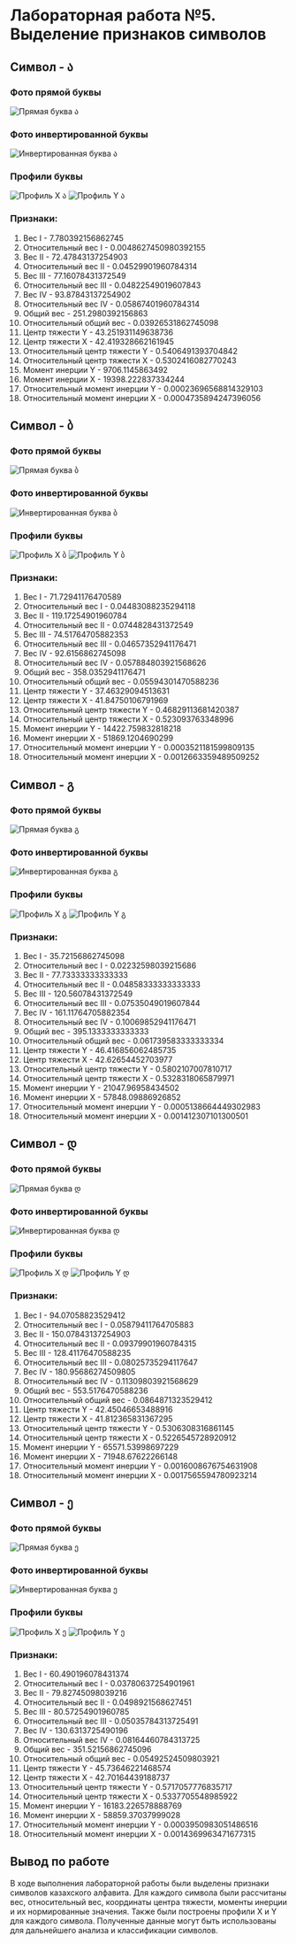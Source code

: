 # Лабораторная работа №5. Выделение признаков символов

## Символ - ა

### Фото прямой буквы
![Прямая буква ა](../../LAB5/generated_images_letters/ა.png)

### Фото инвертированной буквы
![Инвертированная буква ა](../../LAB5/generated_images_inverse_letters/ა.png)

### Профили буквы
![Профиль X ა](../../LAB5/profiles/ა_profile_x.png)
![Профиль Y ა](../../LAB5/profiles/ა_profile_y.png)

### Признаки:
1. Вес I - 7.780392156862745
2. Относительный вес I - 0.0048627450980392155
3. Вес II - 72.47843137254903
4. Относительный вес II - 0.04529901960784314
5. Вес III - 77.16078431372549
6. Относительный вес III - 0.04822549019607843
7. Вес IV - 93.87843137254902
8. Относительный вес IV - 0.05867401960784314
9. Общий вес - 251.2980392156863
10. Относительный общий вес - 0.03926531862745098
11. Центр тяжести Y - 43.251931149638736
12. Центр тяжести X - 42.419328662161945
13. Относительный центр тяжести Y - 0.5406491393704842
14. Относительный центр тяжести X - 0.5302416082770243
15. Момент инерции Y - 9706.1145863492
16. Момент инерции X - 19398.222837334244
17. Относительный момент инерции Y - 0.00023696568814329103
18. Относительный момент инерции X - 0.0004735894247396056

## Символ - ბ

### Фото прямой буквы
![Прямая буква ბ](../../LAB5/generated_images_letters/ბ.png)

### Фото инвертированной буквы
![Инвертированная буква ბ](../../LAB5/generated_images_inverse_letters/ბ.png)

### Профили буквы
![Профиль X ბ](../../LAB5/profiles/ბ_profile_x.png)
![Профиль Y ბ](../../LAB5/profiles/ბ_profile_y.png)

### Признаки:
1. Вес I - 71.72941176470589
2. Относительный вес I - 0.04483088235294118
3. Вес II - 119.17254901960784
4. Относительный вес II - 0.0744828431372549
5. Вес III - 74.51764705882353
6. Относительный вес III - 0.04657352941176471
7. Вес IV - 92.6156862745098
8. Относительный вес IV - 0.057884803921568626
9. Общий вес - 358.0352941176471
10. Относительный общий вес - 0.05594301470588236
11. Центр тяжести Y - 37.46329094513631
12. Центр тяжести X - 41.84750106791969
13. Относительный центр тяжести Y - 0.46829113681420387
14. Относительный центр тяжести X - 0.523093763348996
15. Момент инерции Y - 14422.759832818218
16. Момент инерции X - 51869.1204690299
17. Относительный момент инерции Y - 0.0003521181599809135
18. Относительный момент инерции X - 0.0012663359489509252

## Символ - გ

### Фото прямой буквы
![Прямая буква გ](../../LAB5/generated_images_letters/გ.png)

### Фото инвертированной буквы
![Инвертированная буква გ](../../LAB5/generated_images_inverse_letters/გ.png)

### Профили буквы
![Профиль X გ](../../LAB5/profiles/გ_profile_x.png)
![Профиль Y გ](../../LAB5/profiles/გ_profile_y.png)

### Признаки:
1. Вес I - 35.72156862745098
2. Относительный вес I - 0.02232598039215686
3. Вес II - 77.73333333333333
4. Относительный вес II - 0.04858333333333333
5. Вес III - 120.56078431372549
6. Относительный вес III - 0.07535049019607844
7. Вес IV - 161.11764705882354
8. Относительный вес IV - 0.10069852941176471
9. Общий вес - 395.1333333333333
10. Относительный общий вес - 0.061739583333333334
11. Центр тяжести Y - 46.416856062485735
12. Центр тяжести X - 42.62654452703977
13. Относительный центр тяжести Y - 0.5802107007810717
14. Относительный центр тяжести X - 0.5328318065879971
15. Момент инерции Y - 21047.96958434502
16. Момент инерции X - 57848.09886926852
17. Относительный момент инерции Y - 0.0005138664449302983
18. Относительный момент инерции X - 0.001412307101300501

## Символ - დ

### Фото прямой буквы
![Прямая буква დ](../../LAB5/generated_images_letters/დ.png)

### Фото инвертированной буквы
![Инвертированная буква დ](../../LAB5/generated_images_inverse_letters/დ.png)

### Профили буквы
![Профиль X დ](../../LAB5/profiles/დ_profile_x.png)
![Профиль Y დ](../../LAB5/profiles/დ_profile_y.png)

### Признаки:
1. Вес I - 94.07058823529412
2. Относительный вес I - 0.05879411764705883
3. Вес II - 150.07843137254903
4. Относительный вес II - 0.09379901960784315
5. Вес III - 128.41176470588235
6. Относительный вес III - 0.08025735294117647
7. Вес IV - 180.95686274509805
8. Относительный вес IV - 0.11309803921568629
9. Общий вес - 553.5176470588236
10. Относительный общий вес - 0.0864871323529412
11. Центр тяжести Y - 42.45046653488916
12. Центр тяжести X - 41.812365831367295
13. Относительный центр тяжести Y - 0.5306308316861145
14. Относительный центр тяжести X - 0.5226545728920912
15. Момент инерции Y - 65571.53998697229
16. Момент инерции X - 71948.67622266148
17. Относительный момент инерции Y - 0.0016008676754631908
18. Относительный момент инерции X - 0.0017565594780923214

## Символ - ე

### Фото прямой буквы
![Прямая буква ე](../../LAB5/generated_images_letters/ე.png)

### Фото инвертированной буквы
![Инвертированная буква ე](../../LAB5/generated_images_inverse_letters/ე.png)

### Профили буквы
![Профиль X ე](../../LAB5/profiles/ე_profile_x.png)
![Профиль Y ე](../../LAB5/profiles/ე_profile_y.png)

### Признаки:
1. Вес I - 60.490196078431374
2. Относительный вес I - 0.03780637254901961
3. Вес II - 79.82745098039216
4. Относительный вес II - 0.0498921568627451
5. Вес III - 80.57254901960785
6. Относительный вес III - 0.05035784313725491
7. Вес IV - 130.6313725490196
8. Относительный вес IV - 0.08164460784313725
9. Общий вес - 351.52156862745096
10. Относительный общий вес - 0.05492524509803921
11. Центр тяжести Y - 45.73646221468574
12. Центр тяжести X - 42.70164439188737
13. Относительный центр тяжести Y - 0.5717057776835717
14. Относительный центр тяжести X - 0.5337705548985922
15. Момент инерции Y - 16183.226578888769
16. Момент инерции X - 58859.37037999028
17. Относительный момент инерции Y - 0.0003950983051486516
18. Относительный момент инерции X - 0.0014369963471677315

## Вывод по работе
В ходе выполнения лабораторной работы были выделены признаки символов казахского алфавита. Для каждого символа были рассчитаны вес, относительный вес, координаты центра тяжести, моменты инерции и их нормированные значения. Также были построены профили X и Y для каждого символа. Полученные данные могут быть использованы для дальнейшего анализа и классификации символов.
